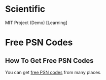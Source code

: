 # Scientific
MIT Project (Demo) [Learning]
# Free PSN Codes
## How To Get Free PSN Codes

You can get [free PSN codes](https://psnpro.net) from many places.
